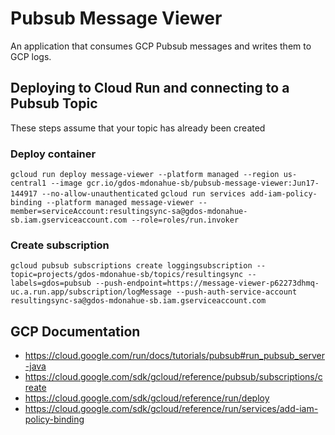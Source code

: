 # Pubsub Message Viewer
An application that consumes GCP Pubsub messages and writes them to GCP logs. 

## Deploying to Cloud Run and connecting to a Pubsub Topic
These steps assume that your topic has already been created

### Deploy container
`gcloud run deploy message-viewer --platform managed --region us-central1 --image gcr.io/gdos-mdonahue-sb/pubsub-message-viewer:Jun17-144917 --no-allow-unauthenticated` 
`gcloud run services add-iam-policy-binding --platform managed message-viewer --member=serviceAccount:resultingsync-sa@gdos-mdonahue-sb.iam.gserviceaccount.com --role=roles/run.invoker`

### Create subscription
`gcloud pubsub subscriptions create loggingsubscription --topic=projects/gdos-mdonahue-sb/topics/resultingsync --labels=gdos=pubsub --push-endpoint=https://message-viewer-p62273dhmq-uc.a.run.app/subscription/logMessage --push-auth-service-account resultingsync-sa@gdos-mdonahue-sb.iam.gserviceaccount.com`

## GCP Documentation
- https://cloud.google.com/run/docs/tutorials/pubsub#run_pubsub_server-java 
- https://cloud.google.com/sdk/gcloud/reference/pubsub/subscriptions/create
- https://cloud.google.com/sdk/gcloud/reference/run/deploy
- https://cloud.google.com/sdk/gcloud/reference/run/services/add-iam-policy-binding